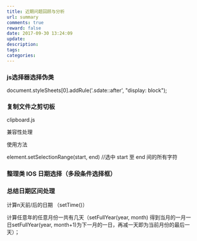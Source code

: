 ```yaml
---
title: 近期问题回顾与分析
url: summary
comments: true
reward: false
date: 2017-09-30 13:24:09
update:
description:
tags:
categories:
---
```




### js选择器选择伪类

document.styleSheets[0].addRule('.sdate::after', "display: block");

### 复制文件之剪切板

clipboard.js

兼容性处理

使用方法

element.setSelectionRange(start, end)  //选中 start 至 end 间的所有字符

### 整理类 IOS 日期选择（多段条件选择框）


### 总结日期区间处理

计算n天前/后的日期 （setTime()）

计算任意年的任意月份一共有几天（setFullYear(year, month) 得到当月的一月一日setFullYear(year, month+1)为下一月的一日，再减一天即为当前月份的最后一天）；